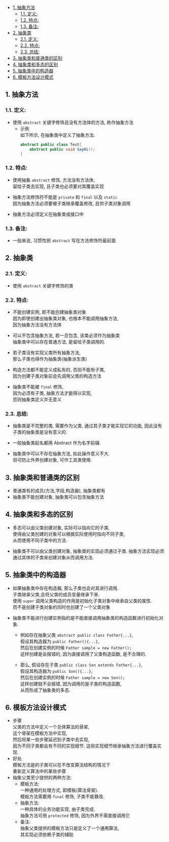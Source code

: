 <!-- TOC -->

- [1. 抽象方法](#1-抽象方法)
  - [1.1. 定义:](#11-定义)
  - [1.2. 特点:](#12-特点)
  - [1.3. 备注:](#13-备注)
- [2. 抽象类](#2-抽象类)
  - [2.1. 定义:](#21-定义)
  - [2.2. 特点:](#22-特点)
  - [2.3. 总结:](#23-总结)
- [3. 抽象类和普通类的区别](#3-抽象类和普通类的区别)
- [4. 抽象类和多态的区别](#4-抽象类和多态的区别)
- [5. 抽象类中的构造器](#5-抽象类中的构造器)
- [6. 模板方法设计模式](#6-模板方法设计模式)

<!-- /TOC -->

## 1. 抽象方法

### 1.1. 定义:  
  - 使用 `abstract` 关键字修饰且没有方法体的方法, 称作抽象方法
    - 示例   
      如下所示, 在抽象类中定义了抽象方法.
      ```java
      abstract public class Test{
          abstract public void SayHi();
      }
      ```

### 1.2. 特点:  
  - 使用抽象 `abstract` 修饰, 方法没有方法体,  
    留给子类去实现, 且子类也必须要对其覆盖实现   
  
  - 抽象方法修饰符不能是 `private` 和 `final` 以及 `static`  
    因为抽象方法必须要被子类继承覆盖修改, 且供子类对象调用
  
  - 抽象方法必须定义在抽象类或接口中

### 1.3. 备注:  
  - 一般来说, 习惯性把 `abstract` 写在方法修饰符最前面

## 2. 抽象类

### 2.1. 定义:  
  - 使用 `abstract` 关键字修饰的类

### 2.2. 特点:  
  - 不能创建实例, 即不能创建抽象类对象  
    因为即使创建出抽象类对象, 也根本不能调用抽象方法,  
    因为抽象方法没有方法体
  
  - 可以不包含抽象方法, 若一旦包含, 该类必须作为抽象类  
    抽象类中可以存在普通方法, 是留给子类调用的.
  
  - 若子类没有实现父类所有抽象方法,  
    那么子类也得作为抽象类(抽象派生类)  
  
  - 构造方法都不能定义成私有的, 否则不能有子类,  
    因为创建子类对象前会先调用父类的构造方法
  
  - 抽象类不能被 `final` 修饰,  
    因为必须有子类, 抽象方法才能得以实现,   
    否则抽象类定义并无意义

### 2.3. 总结:  
  - 抽象类是不完整的类, 需要作为父类, 通过其子类才能实现它的功能, 因此没有子类的抽象类是没有意义的.
  
  - 一般抽象类起名都用 Abstract 作为名字前缀.
  
  - 抽象类中可以不存在抽象方法, 如此操作意义不大.   
    但可防止外界创建对象, 可作工具类使用.


## 3. 抽象类和普通类的区别
- 普通类有的成员(方法,字段,构造器), 抽象类都有
- 抽象类不能创建对象, 抽象类可以包含抽象方法

## 4. 抽象类和多态的区别
- 多态可以由父类创建对象, 实际可以指向它的子类,  
  使得由父类创建的对象可以根据实际使用时指向不同子类,  
  从而使用不同子类中的方法.

- 抽象类不可以由父类创建对象, 抽象类的实现必须通过子类.
  抽象方法实现必须通过具体的子类来创建对象从而调用方法.

## 5. 抽象类中的构造器
- 如果抽象类中存在构造器, 那么子类也会对其进行调用.  
  子类继承父类,会将父类的成员变量继承下来.  
  使用 `super` 调用父类构造的作用是初始化子类对象中继承自父类的属性.  
  而不是创建子类对象的同时也创建了一个父类对象

- 抽象类不能进行创建实例指的是不能直接调用抽象类的构造函数进行初始化对象.  
  - 例如存在抽象父类 `abstract public class Father{...}`,  
    假设其构造器为 `public Father(){...}`,  
    然后在创建实例的时候 `Father sample = new Father();`   
    这样创建是会报错的, 因为直接调用了父类构造函数, 是不合理的.  
  
  - 那么, 假设存在子类 `public class Son extends Father{...}`,  
    假设其构造器为 `public Son(){...}`,  
    然后在创建实例的时候 `Father sample = new Son();`  
    这样创建就不会报错, 因为调用的是子类的构造函数,  
    从而形成了抽象类的多态.

## 6. 模板方法设计模式
- 步骤  
  父类的方法中定义一个总体算法的骨架,  
  这个骨架在模板方法中实现,  
  然后将某一些步骤延迟到子类中去实现,  
  因为不同子类都会有不同的实现细节.
  这些实现细节继承抽象方法进行覆盖实现.
- 好处  
  模板方法是的子类可以在不改变算法结构的情况下  
  重新定义算法中的某些步骤
- 抽象父类至少提供的两种方法:  
  - 模板方法:  
    一种通用的处理方式, 即模板(算法骨架).  
    模板方法需要用 `final` 修饰, 子类不能篡改.
  - 抽象方法:  
    一种具体的业务功能实现, 由子类完成.  
    抽象方法可用 `protected` 修饰, 因为外界不需直接调用它
  - 备注:  
    抽象父类提供的模板方法只是定义了一个通用算法,  
    其实现必须依赖子类的辅助